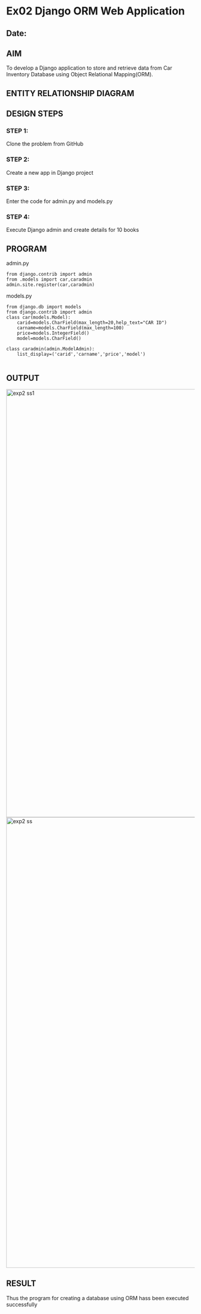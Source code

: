 # Ex02 Django ORM Web Application
## Date: 

## AIM
To develop a Django application to store and retrieve data from Car Inventory Database using Object Relational Mapping(ORM).

## ENTITY RELATIONSHIP DIAGRAM



## DESIGN STEPS

### STEP 1:
Clone the problem from GitHub

### STEP 2:
Create a new app in Django project

### STEP 3:
Enter the code for admin.py and models.py

### STEP 4:
Execute Django admin and create details for 10 books

## PROGRAM
admin.py
```
from django.contrib import admin
from .models import car,caradmin
admin.site.register(car,caradmin)

```
models.py
```
from django.db import models
from django.contrib import admin
class car(models.Model):
    carid=models.CharField(max_length=20,help_text="CAR ID")
    carname=models.CharField(max_length=100)
    price=models.IntegerField()
    model=models.CharField()

class caradmin(admin.ModelAdmin):
    list_display=('carid','carname','price','model')


```



## OUTPUT
<img width="1920" height="1140" alt="exp2 ss1" src="https://github.com/user-attachments/assets/6c2746ba-92c6-4273-8c98-f056bd22dddc" />
<img width="1920" height="1200" alt="exp2 ss" src="https://github.com/user-attachments/assets/b575b7c2-e5db-4e4d-b6e6-5eedbbb57cf7" />

## RESULT
Thus the program for creating a database using ORM hass been executed successfully
